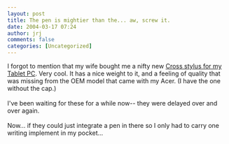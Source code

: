 ```yaml
---
layout: post
title: The pen is mightier than the... aw, screw it.
date: 2004-03-17 07:24
author: jrj
comments: false
categories: [Uncategorized]
---
```

I forgot to mention that my wife bought me a nifty new <a href="http://www.cross.com/penabled_promo.asp" target="_blank">Cross stylus for my Tablet PC</a>. Very cool. It has a nice weight to it, and a feeling of quality that was missing from the OEM model that came with my Acer. (I have the one without the cap.)
<br />
<br />I've been waiting for these for a while now-- they were delayed over and over again.
<br />
<br />Now... if they could just integrate a pen in there so I only had to carry one writing implement in my pocket...
